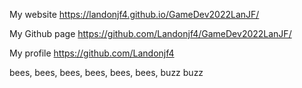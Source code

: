My website <a href="Webite URL">https://landonjf4.github.io/GameDev2022LanJF/</a>

My Github page <a href="">https://github.com/Landonjf4/GameDev2022LanJF/</a>

My profile <a href="">https://github.com/Landonjf4</a>

bees, bees, bees, bees, bees, bees, buzz buzz
